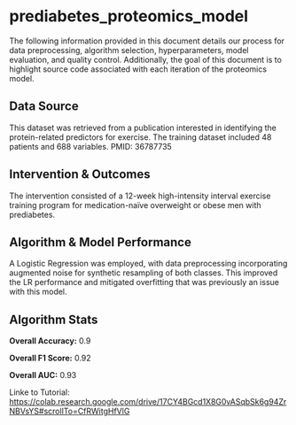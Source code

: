 # prediabetes_proteomics_model
The following information provided in this document details our process for data preprocessing, algorithm selection, hyperparameters, model evaluation, and quality control. Additionally, the goal of this document is to highlight source code associated with each iteration of the proteomics model.

## Data Source 
This dataset was retrieved from a publication interested in identifying the protein-related predictors for exercise. 
The training dataset included 48 patients and 688 variables.
PMID: 36787735

## Intervention & Outcomes 
The intervention consisted of a 12-week high-intensity interval exercise training program for medication-naïve overweight or obese men with prediabetes.

## Algorithm & Model Performance 
A Logistic Regression was employed, with data preprocessing incorporating augmented noise for synthetic resampling of both classes. This improved the LR performance and mitigated overfitting that was previously an issue with this model. 

## Algorithm Stats
**Overall Accuracy:** 0.9

**Overall F1 Score:** 0.92

**Overall AUC:** 0.93

Linke to Tutorial: https://colab.research.google.com/drive/17CY4BGcd1X8G0vASqbSk6g94ZrNBVsYS#scrollTo=CfRWitgHfVlG


